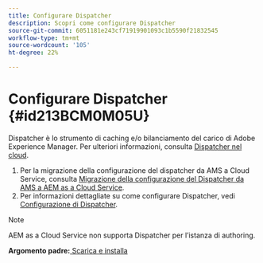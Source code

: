 ```yaml
---
title: Configurare Dispatcher
description: Scopri come configurare Dispatcher
source-git-commit: 6051181e243cf71919901093c1b5590f21832545
workflow-type: tm+mt
source-wordcount: '105'
ht-degree: 22%

---
```



# Configurare Dispatcher {#id213BCM0M05U}

Dispatcher è lo strumento di caching e/o bilanciamento del carico di Adobe Experience Manager. Per ulteriori informazioni, consulta [Dispatcher nel cloud](https://experienceleague.adobe.com/docs/experience-manager-cloud-service/implementing/content-delivery/disp-overview.html?lang=en).

1. Per la migrazione della configurazione del dispatcher da AMS a Cloud Service, consulta [Migrazione della configurazione del Dispatcher da AMS a AEM as a Cloud Service](https://experienceleague.adobe.com/docs/experience-manager-cloud-service/implementing/content-delivery/ams-aem.html?lang=en).
1. Per informazioni dettagliate su come configurare Dispatcher, vedi [Configurazione di Dispatcher](https://experienceleague.adobe.com/docs/experience-manager-dispatcher/using/configuring/dispatcher-configuration.html?lang=it).

>[!NOTE]
>
> AEM as a Cloud Service non supporta Dispatcher per l’istanza di authoring.

**Argomento padre:**[ Scarica e installa](download-install.md)

